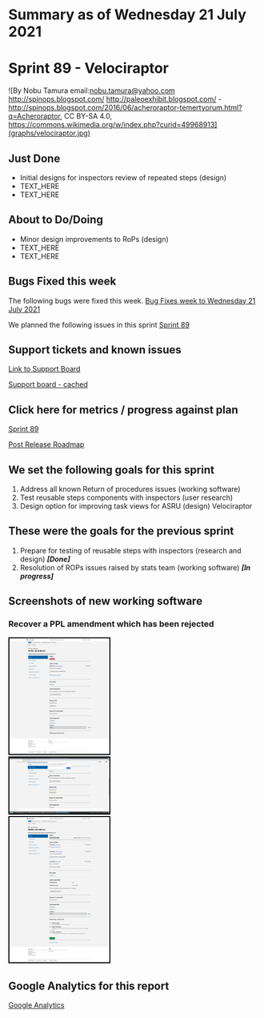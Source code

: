 # Summary as of Wednesday 21 July 2021 

# Sprint 89 - Velociraptor

![By Nobu Tamura email:nobu.tamura@yahoo.com http://spinops.blogspot.com/ http://paleoexhibit.blogspot.com/ - http://spinops.blogspot.com/2016/06/acheroraptor-temertyorum.html?q=Acheroraptor, CC BY-SA 4.0, https://commons.wikimedia.org/w/index.php?curid=49968913](graphs/velociraptor.jpg)

## Just Done
* Initial designs for inspectors review of repeated steps (design) 
* TEXT_HERE
* TEXT_HERE

## About to Do/Doing
* Minor design improvements to RoPs (design)
* TEXT_HERE
* TEXT_HERE

## Bugs Fixed this week
The following bugs were fixed this week.
[Bug Fixes week to Wednesday 21 July 2021](graphs/bugs21072021.png)

We planned the following issues in this sprint 
[Sprint 89](graphs/sprint21072021.png)

## Support tickets and known issues
[Link to Support Board](https://collaboration.homeoffice.gov.uk/jira/secure/RapidBoard.jspa?rapidView=1717&selectedIssue=ASSB-253)

[Support board - cached](graphs/supportBoard21072021.png)

## Click here for metrics / progress against plan
[Sprint 89](graphs/progress21072021.png)

[Post Release Roadmap](graphs/roadmap21072021.png)

## We set the following goals for this sprint
1. Address all known Return of procedures issues (working software) 
2. Test reusable steps components with inspectors (user research) 
3. Design option for improving task views for ASRU (design) Velociraptor

## These were the goals for the previous sprint
1. Prepare for testing of reusable steps with inspectors (research and design) ***[Done]***
2. Resolution of ROPs issues raised by stats team (working software) ***[In progress]***

## Screenshots of new working software
### Recover a PPL amendment which has been rejected
<a href="graphs/proto1_21072021.png"><img src="graphs/proto1_21072021.png" alt="HTML5 Icon" width="200" style="border:2px solid black"></a>
<br>
<a href="graphs/proto2_21072021.png"><img src="graphs/proto2_21072021.png" alt="HTML5 Icon" width="200" style="border:2px solid black"></a>
<br>
<a href="graphs/proto3_21072021.png"><img src="graphs/proto3_21072021.png" alt="HTML5 Icon" width="200" style="border:2px solid black"></a>
<br>


## Google Analytics for this report
[Google Analytics](graphs/GA21072021.png)

